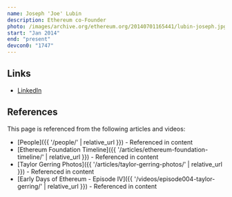 ```yaml
---
name: Joseph 'Joe' Lubin
description: Ethereum co-Founder
photo: /images/archive.org/ethereum.org/20140701165441/lubin-joseph.jpg
start: "Jan 2014"
end: "present"
devcon0: "1747"
---
```


## Links

- [LinkedIn](https://www.linkedin.com/in/joseph-lubin-48406489/)

## References

This page is referenced from the following articles and videos:

- [People]({{ '/people/' | relative_url }}) - Referenced in content
- [Ethereum Foundation Timeline]({{ '/articles/ethereum-foundation-timeline/' | relative_url }}) - Referenced in content
- [Taylor Gerring Photos]({{ '/articles/taylor-gerring-photos/' | relative_url }}) - Referenced in content
- [Early Days of Ethereum - Episode IV]({{ '/videos/episode004-taylor-gerring/' | relative_url }}) - Referenced in content
